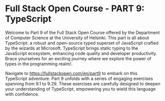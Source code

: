 # Full Stack Open Course - PART 9: TypeScript

Welcome to Part 9 of the Full Stack Open Course offered by the Department of Computer Science at the University of Helsinki. This part is all about TypeScript: a robust and open-source typed superset of JavaScript crafted by the wizards at Microsoft. TypeScript brings static typing to the JavaScript ecosystem, enhancing code quality and developer productivity. Brace yourselves for an exciting journey where we explore the power of types in the programming realm!. 

Navigate to https://fullstackopen.com/en/part9 to embark on this TypeScript adventure. Part 9 unfolds with a series of engaging exercises spanning from 9.1 to 9.29. These exercises are carefully designed to deepen your understanding of TypeScript, empowering you to wield this language with confidence.
